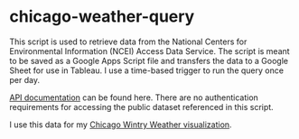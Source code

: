 # chicago-weather-query

This script is used to retrieve data from the National Centers for Environmental Information (NCEI) Access Data Service. The script is meant to be saved as a Google Apps Script file and transfers the data to a Google Sheet for use in Tableau. I use a time-based trigger to run the query once per day.

[API documentation](https://www.ncei.noaa.gov/support/access-data-service-api-user-documentation) can be found here. There are no authentication requirements for accessing the public dataset referenced in this script.

I use this data for my [Chicago Wintry Weather visualization](https://public.tableau.com/app/profile/evan.fojtik/viz/ChicagoWintryWeather/Summary#1).
